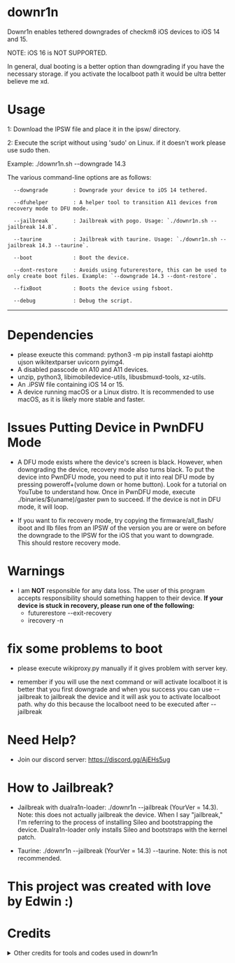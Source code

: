# downr1n
Downr1n enables tethered downgrades of checkm8 iOS devices to iOS 14 and 15.

NOTE: iOS 16 is NOT SUPPORTED.

In general, dual booting is a better option than downgrading if you have the necessary storage. if you activate the localboot path it would be ultra better believe me xd.

# Usage
1: Download the IPSW file and place it in the ipsw/ directory.

2: Execute the script without using 'sudo' on Linux. if it doesn't work please use sudo then.

Example: ./downr1n.sh --downgrade 14.3

The various command-line options are as follows:

      --downgrade        : Downgrade your device to iOS 14 tethered.

      --dfuhelper        : A helper tool to transition A11 devices from recovery mode to DFU mode.

      --jailbreak        : Jailbreak with pogo. Usage: `./downr1n.sh --jailbreak 14.8`.

      --taurine          : Jailbreak with taurine. Usage: `./downr1n.sh --jailbreak 14.3 --taurine`.

      --boot             : Boot the device.

      --dont-restore     : Avoids using futurerestore, this can be used to only create boot files. Example: `--downgrade 14.3 --dont-restore`.

      --fixBoot          : Boots the device using fsboot.

      --debug            : Debug the script.

---

# Dependencies
- please exeucte this command: python3 -m pip install fastapi aiohttp ujson wikitextparser uvicorn pyimg4.
- A disabled passcode on A10 and A11 devices.
- unzip, python3, libimobiledevice-utils, libusbmuxd-tools, xz-utils.
- An .iPSW file containing iOS 14 or 15.
- A device running macOS or a Linux distro. It is recommended to use macOS, as it is likely more stable and faster.

# Issues Putting Device in PwnDFU Mode

- A DFU mode exists where the device's screen is black. However, when downgrading the device, recovery mode also turns black. To put the device into PwnDFU mode, you need to put it into real DFU mode by pressing poweroff+(volume down or home button). Look for a tutorial on YouTube to understand how. Once in PwnDFU mode, execute ./binaries/$(uname)/gaster pwn to succeed. If the device is not in DFU mode, it will loop.

- If you want to fix recovery mode, try copying the firmware/all_flash/ iboot and llb files from an IPSW of the version you are or were on before the downgrade to the IPSW for the iOS that you want to downgrade. This should restore recovery mode.

# Warnings
- I am **NOT** responsible for any data loss. The user of this program accepts responsibility should something happen to their device.
 **If your device is stuck in recovery, please run one of the following:**
   - futurerestore --exit-recovery
   - irecovery -n

# fix some problems to boot
- please execute wikiproxy.py manually if it gives problem with server key.

- remember if you will use the next command or will activate localboot it is better that you first downgrade and when you success you can use --jailbreak to jailbreak the device and it will ask you to activate localboot path. why do this because the localboot need to be executed after --jailbreak

# Need Help?
- Join our discord server: https://discord.gg/AjEHs5ug

# How to Jailbreak?
- Jailbreak with dualra1n-loader: ./downr1n --jailbreak (YourVer = 14.3). Note: this does not actually jailbreak the device. When I say "jailbreak," I'm referring to the process of installing Sileo and bootstrapping the device. Dualra1n-loader only installs Sileo and bootstraps with the kernel patch.

- Taurine: ./downr1n --jailbreak (YourVer = 14.3) --taurine. Note: this is not recommended.

# This project was created with love by Edwin :)

# Credits

<details><summary>Other credits for tools and codes used in downr1n</summary>

- [wikiproxy.py](https://github.com/afastaudir8/wikiproxy).

- [futurerestore](https://github.com/futurerestore/futurerestore) thank you for futurerestore.  

- [mineek](https://github.com/mineek/) because the original downgrade sunst0rm.

- [exploit](https://github.com/exploit3dguy/) for asrpatcher

- [iSuns9](https://github.com/iSuns9/restored_external64patcher) thank you for restored_external64patcher

- [Nathan](https://github.com/verygenericname) for the ramdisk
    
- [m1sta](https://github.com/m1stadev) for [pyimg4](https://github.com/m1stadev/PyIMG4)

- [tihmstar](https://github.com/tihmstar) for [pzb](https://github.com/tihmstar/partialZipBrowser)/original [iBoot64Patcher](https://github.com/tihmstar/iBoot64Patcher)/original [liboffsetfinder64](https://github.com/tihmstar/liboffsetfinder64)/[img4tool](https://github.com/tihmstar/img4tool)

- [xerub](https://github.com/xerub) for [img4lib](https://github.com/xerub/img4lib) and [restored_external](https://github.com/xerub/sshrd) in the ramdisk

- [libimobiledevice](https://github.com/libimobiledevice) for several tools used in this project (irecovery, ideviceenterrecovery etc), and [nikias](https://github.com/nikias) for keeping it up to date

- [Ralp0045](https://github.com/Ralph0045/Kernel64Patcher) amazing dtree_patcher and kernel64patcher ;)

</p>
</details>
